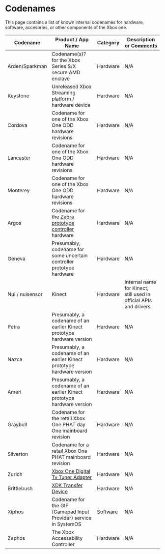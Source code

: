 # Codenames

This page contains a list of known internal codenames for hardware, software, accesories, or other components of the Xbox one.

| Codename   |      Product / App Name     | Category |  Description or Comments |
|----------|-------------|------|------|
| Arden/Sparkman | Codename(s)? for the Xbox Series S/X secure AMD enclave | Hardware | N/A |
| Keystone   | Unreleased Xbox Streaming platform / hardware device    | Hardware | N/A |
| Cordova    | Codename for one of the Xbox One ODD hardware revisions | Hardware | N/A |
| Lancaster  | Codename for one of the Xbox One ODD hardware revisions | Hardware | N/A |
| Monterey   | Codename for one of the Xbox One ODD hardware revisions | Hardware | N/A |
| Argos  | Codename for the [Zebra prototype controller](https://x.com/TorusHyperV/status/1690416005564993536?s=20) hardware | Hardware | N/A |
| Geneva | Presumably, codename for some uncertain controller prototype hardware | Hardware | N/A |
| Nui / nuisensor | Kinect | Hardware | Internal name for Kinect, still used in official APIs and drivers |
| Petra  | Presumably, a codename of an earlier Kinect prototype hardware version | Hardware | N/A |
| Nazca  | Presumably, a codename of an earlier Kinect prototype hardware version | Hardware | N/A |
| Ameri  | Presumably, a codename of an earlier Kinect prototype hardware version | Hardware | N/A |
| Graybull | Codename for the retail Xbox One PHAT day One mainboard revision | Hardware | N/A |
| Silverton | Codename for a retail Xbox One PHAT mainboard revision | Hardware | N/A |
| Zurich | [Xbox One Digital Tv Tuner Adapter](https://www.amazon.de/Xbox-One-Digital-TV-Tuner/dp/B00E97HVJI)   |  Hardware | N/A |
| Brittlebush | [XDK Transfer Device](xdk_transfer.md)   |  Hardware | N/A |
| Xiphos | Codename for the GIP (Gamepad Input Provider) service in SystemOS |  Software | N/A |
| Zephos | The Xbox Accessability Controller | Hardware | N/A |
 
